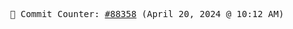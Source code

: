 <p align="center">
    <samp>
        📮 Commit Counter: <a href="https://github.com/Javascript-void0/Javascript-void0/commits/main">#88358</a> (April 20, 2024 @ 10:12 AM)
    </samp>
</p>